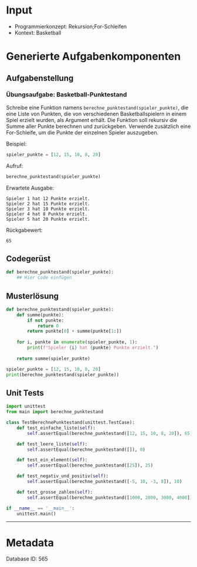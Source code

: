 # Input
- Programmierkonzept: Rekursion;For-Schleifen
- Kontext: Basketball

# Generierte Aufgabenkomponenten
## Aufgabenstellung
### Übungsaufgabe: Basketball-Punktestand

Schreibe eine Funktion namens `berechne_punktestand(spieler_punkte)`, die eine Liste von Punkten, die von verschiedenen Basketballspielern in einem Spiel erzielt wurden, als Argument erhält. Die Funktion soll rekursiv die Summe aller Punkte berechnen und zurückgeben. Verwende zusätzlich eine For-Schleife, um die Punkte der einzelnen Spieler auszugeben.

Beispiel:
```python
spieler_punkte = [12, 15, 10, 8, 20]
```

Aufruf:
```python
berechne_punktestand(spieler_punkte)
```

Erwartete Ausgabe:
```
Spieler 1 hat 12 Punkte erzielt.
Spieler 2 hat 15 Punkte erzielt.
Spieler 3 hat 10 Punkte erzielt.
Spieler 4 hat 8 Punkte erzielt.
Spieler 5 hat 20 Punkte erzielt.
```

Rückgabewert:
```
65
```

## Codegerüst
```python
def berechne_punktestand(spieler_punkte):
    ## Hier Code einfügen
```

## Musterlösung
```python
def berechne_punktestand(spieler_punkte):
    def summe(punkte):
        if not punkte:
            return 0
        return punkte[0] + summe(punkte[1:])
    
    for i, punkte in enumerate(spieler_punkte, 1):
        print(f"Spieler {i} hat {punkte} Punkte erzielt.")
    
    return summe(spieler_punkte)

spieler_punkte = [12, 15, 10, 8, 20]
print(berechne_punktestand(spieler_punkte))
```

## Unit Tests
```python
import unittest
from main import berechne_punktestand

class TestBerechnePunktestand(unittest.TestCase):
    def test_einfache_liste(self):
        self.assertEqual(berechne_punktestand([12, 15, 10, 8, 20]), 65)

    def test_leere_liste(self):
        self.assertEqual(berechne_punktestand([]), 0)

    def test_ein_element(self):
        self.assertEqual(berechne_punktestand([25]), 25)

    def test_negativ_und_positiv(self):
        self.assertEqual(berechne_punktestand([-5, 10, -3, 8]), 10)

    def test_grosse_zahlen(self):
        self.assertEqual(berechne_punktestand([1000, 2000, 3000, 4000]), 10000)

if __name__ == '__main__':
    unittest.main()
```
___
# Metadata
Database ID: 565
